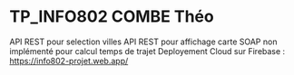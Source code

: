 # TP_INFO802 COMBE Théo

API REST pour selection villes
API REST pour affichage carte
SOAP non implémenté pour calcul temps de trajet
Deployement Cloud sur Firebase : https://info802-projet.web.app/